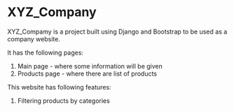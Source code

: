 # XYZ_Company

XYZ_Compamy is a project built using Django and Bootstrap to be used as a company website.

It has the following pages:
1. Main page - where some information will be given
2. Products page - where there are list of products

This website has following features:
1. Filtering products by categories
